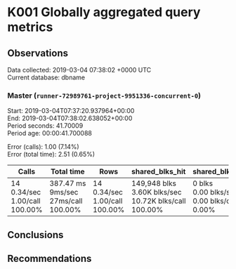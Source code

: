 # K001 Globally aggregated query metrics

## Observations ##
Data collected: 2019-03-04 07:38:02 +0000 UTC  
Current database: dbname  



### Master (`runner-72989761-project-9951336-concurrent-0`) ###
Start: 2019-03-04T07:37:20.937964+00:00  
End: 2019-03-04T07:38:02.638052+00:00  
Period seconds: 41.70009  
Period age: 00:00:41.700088  

Error (calls): 1.00 (7.14%)  
Error (total time): 2.51 (0.65%)

Calls | Total&nbsp;time | Rows | shared_blks_hit | shared_blks_read | shared_blks_dirtied | shared_blks_written | blk_read_time | blk_write_time | kcache_reads | kcache_writes | kcache_user_time_ms | kcache_system_time 
-------|------------|------|-----------------|------------------|---------------------|---------------------|---------------|----------------|--------------|---------------|---------------------|--------------------
14<br/>0.34/sec<br/>1.00/call<br/>100.00% |387.47&nbsp;ms<br/>9ms/sec<br/>27ms/call<br/>100.00% |14<br/>0.34/sec<br/>1.00/call<br/>100.00% |149,948&nbsp;blks<br/>3.60K&nbsp;blks/sec<br/>10.72K&nbsp;blks/call<br/>100.00% |0&nbsp;blks<br/>0.00&nbsp;blks/sec<br/>0.00&nbsp;blks/call<br/>0.00% |0&nbsp;blks<br/>0.00&nbsp;blks/sec<br/>0.00&nbsp;blks/call<br/>0.00% |0&nbsp;blks<br/>0.00&nbsp;blks/sec<br/>0.00&nbsp;blks/call<br/>0.00% |0.00&nbsp;ms<br/>0s/sec<br/>0s/call<br/>0.00% |0.00&nbsp;ms<br/>0s/sec<br/>0s/call<br/>0.00% |0.00&nbsp;bytes<br/>0.00&nbsp;bytes/sec<br/>0.00&nbsp;bytes/call<br/>0.00% |0.00&nbsp;bytes<br/>0.00&nbsp;bytes/sec<br/>0.00&nbsp;bytes/call<br/>0.00% |0.00&nbsp;ms<br/>0s/sec<br/>0s/call<br/>0.00% |0.00&nbsp;ms<br/>0s/sec<br/>0s/call<br/>0.00%





## Conclusions ##


## Recommendations ##


